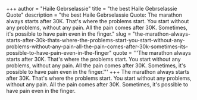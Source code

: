 +++
author = "Haile Gebrselassie"
title = "the best Haile Gebrselassie Quote"
description = "the best Haile Gebrselassie Quote: The marathon always starts after 30K. That's where the problems start. You start without any problems, without any pain. All the pain comes after 30K. Sometimes, it's possible to have pain even in the finger."
slug = "the-marathon-always-starts-after-30k-thats-where-the-problems-start-you-start-without-any-problems-without-any-pain-all-the-pain-comes-after-30k-sometimes-its-possible-to-have-pain-even-in-the-finger"
quote = '''The marathon always starts after 30K. That's where the problems start. You start without any problems, without any pain. All the pain comes after 30K. Sometimes, it's possible to have pain even in the finger.'''
+++
The marathon always starts after 30K. That's where the problems start. You start without any problems, without any pain. All the pain comes after 30K. Sometimes, it's possible to have pain even in the finger.
